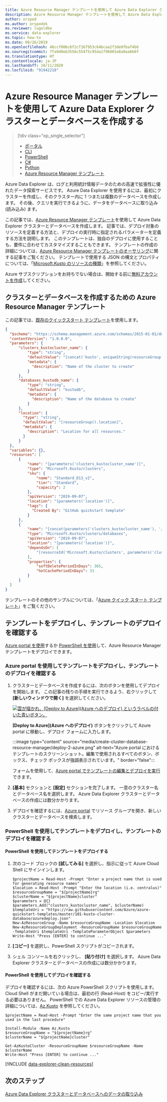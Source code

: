 ```yaml
---
title: Azure Resource Manager テンプレートを使用して Azure Data Explorer クラスターとデータベースを作成する
description: Azure Resource Manager テンプレートを使用して Azure Data Explorer クラスターとデータベースを作成する方法について説明します
author: orspod
ms.author: orspodek
ms.reviewer: lugoldbe
ms.service: data-explorer
ms.topic: how-to
ms.date: 09/26/2019
ms.openlocfilehash: 46ccf006c6f2cf167953c64bcaa2f3de0fbaf4b6
ms.sourcegitcommit: 7fa9d0eb3556c55475c95da1f96801e8a0aa6b0f
ms.translationtype: HT
ms.contentlocale: ja-JP
ms.lasthandoff: 10/11/2020
ms.locfileid: "91942218"
---
```

# <a name="create-an-azure-data-explorer-cluster-and-database-by-using-an-azure-resource-manager-template"></a>Azure Resource Manager テンプレートを使用して Azure Data Explorer クラスターとデータベースを作成する

> [!div class="op_single_selector"]
> * [ポータル](create-cluster-database-portal.md)
> * [CLI](create-cluster-database-cli.md)
> * [PowerShell](create-cluster-database-powershell.md)
> * [C#](create-cluster-database-csharp.md)
> * [Python](create-cluster-database-python.md)
> * [Azure Resource Manager テンプレート](create-cluster-database-resource-manager.md)

Azure Data Explorer は、ログと利用統計情報データのための高速で拡張性に優れたデータ探索サービスです。 Azure Data Explorer を使用するには、最初にクラスターを作成し、そのクラスター内に 1 つまたは複数のデータベースを作成します。 その後、クエリを実行できるように、データをデータベースに取り込み (読み込み) ます。 

この記事では、[Azure Resource Manager テンプレート](/azure/azure-resource-manager/management/overview)を使用して Azure Data Explorer クラスターとデータベースを作成します。 記事では、デプロイ対象のリソースを定義する方法と、デプロイの実行時に指定されるパラメーターを定義する方法を説明します。 このテンプレートは、独自のデプロイに使用することも、要件に合わせてカスタマイズすることもできます。 テンプレートの作成の詳細については、[Azure Resource Manager テンプレートのオーサリング](/azure/azure-resource-manager/resource-group-authoring-templates)に関する記事をご覧ください。 テンプレートで使用する JSON の構文とプロパティについては、「[Microsoft.Kusto のリソースの種類](/azure/templates/microsoft.kusto/allversions)」を参照してください。

Azure サブスクリプションをお持ちでない場合は、開始する前に[無料アカウントを作成](https://azure.microsoft.com/free/)してください。

## <a name="azure-resource-manager-template-for-cluster-and-database-creation"></a>クラスターとデータベースを作成するための Azure Resource Manager テンプレート

この記事では、[既存のクイックスタート テンプレート](https://raw.githubusercontent.com/Azure/azure-quickstart-templates/master/101-kusto-cluster-database/azuredeploy.json)を使用します。

```json
{
  "$schema": "https://schema.management.azure.com/schemas/2015-01-01/deploymentTemplate.json#",
  "contentVersion": "1.0.0.0",
  "parameters": {
      "clusters_kustocluster_name": {
          "type": "string",
          "defaultValue": "[concat('kusto', uniqueString(resourceGroup().id))]",
          "metadata": {
            "description": "Name of the cluster to create"
          }
      },
      "databases_kustodb_name": {
          "type": "string",
          "defaultValue": "kustodb",
          "metadata": {
            "description": "Name of the database to create"
          }
      },
      "location": {
        "type": "string",
        "defaultValue": "[resourceGroup().location]",
        "metadata": {
          "description": "Location for all resources."
        }
      }
  },
  "variables": {},
  "resources": [
      {
          "name": "[parameters('clusters_kustocluster_name')]",
          "type": "Microsoft.Kusto/clusters",
          "sku": {
              "name": "Standard_D13_v2",
              "tier": "Standard",
              "capacity": 2
          },
          "apiVersion": "2019-09-07",
          "location": "[parameters('location')]",
          "tags": {
            "Created By": "GitHub quickstart template"
          }
      },
      {
          "name": "[concat(parameters('clusters_kustocluster_name'), '/', parameters('databases_kustodb_name'))]",
          "type": "Microsoft.Kusto/clusters/databases",
          "apiVersion": "2019-09-07",
          "location": "[parameters('location')]",
          "dependsOn": [
              "[resourceId('Microsoft.Kusto/clusters', parameters('clusters_kustocluster_name'))]"
          ],
          "properties": {
              "softDeletePeriodInDays": 365,
              "hotCachePeriodInDays": 31
          }
      }
  ]
}
```

テンプレートのその他のサンプルについては、「[Azure クイック スタート テンプレート](https://azure.microsoft.com/resources/templates/)」をご覧ください。

## <a name="deploy-the-template-and-verify-template-deployment"></a>テンプレートをデプロイし、テンプレートのデプロイを確認する

[Azure portal を使用](#use-the-azure-portal-to-deploy-the-template-and-verify-template-deployment)するか [PowerShell を使用](#use-powershell-to-deploy-the-template-and-verify-template-deployment)して、Azure Resource Manager テンプレートをデプロイできます。

### <a name="use-the-azure-portal-to-deploy-the-template-and-verify-template-deployment"></a>Azure portal を使用してテンプレートをデプロイし、テンプレートのデプロイを確認する

1. クラスターとデータベースを作成するには、次のボタンを使用してデプロイを開始します。 この記事の残りの手順を実行できるよう、右クリックして **[新しいウィンドウで開く]** を選択してください。

    [![雲が描かれ、[Deploy to Azure]\(Azure へのデプロイ\) というラベルの付いた青いボタン。](media/create-cluster-database-resource-manager/deploybutton.png)](https://portal.azure.com/#create/Microsoft.Template/uri/https%3A%2F%2Fraw.githubusercontent.com%2FAzure%2Fazure-quickstart-templates%2Fmaster%2F101-kusto-cluster-database%2Fazuredeploy.json)

    **[Deploy to Azure]\(Azure へのデプロイ\)** ボタンをクリックして Azure portal に移動し、デプロイ フォームに入力します。

    :::image type="content" source="media/create-cluster-database-resource-manager/deploy-2-azure.png" alt-text="Azure portal におけるテンプレートのスクリーンショット。編集で使用されるすべてのボタン、ボックス、チェック ボックスが強調表示されています。" border="false":::

    フォームを使用して、[Azure portal でテンプレートの編集とデプロイを実行](/azure/azure-resource-manager/resource-manager-quickstart-create-templates-use-the-portal#edit-and-deploy-the-template)できます。

1. **[基本]** セクションと **[設定]** セクションを完了します。 一意のクラスター名とデータベース名を選択します。
Azure Data Explorer クラスターとデータベースの作成には数分かかります。

1. デプロイを確認するには、[Azure portal](https://portal.azure.com) でリソース グループを開き、新しいクラスターとデータベースを検索します。 

### <a name="use-powershell-to-deploy-the-template-and-verify-template-deployment"></a>PowerShell を使用してテンプレートをデプロイし、テンプレートのデプロイを確認する

#### <a name="deploy-the-template-using-powershell"></a>PowerShell を使用してテンプレートをデプロイする

1. 次のコード ブロックの **[試してみる]** を選択し、指示に従って Azure Cloud Shell にサインインします。

    ```azurepowershell-interactive
    $projectName = Read-Host -Prompt "Enter a project name that is used for generating resource names"
    $location = Read-Host -Prompt "Enter the location (i.e. centralus)"
    $resourceGroupName = "${projectName}rg"
    $clusterName = "${projectName}cluster"
    $parameters = @{}
    $parameters.Add("clusters_kustocluster_name", $clusterName)
    $templateUri = "https://raw.githubusercontent.com/Azure/azure-quickstart-templates/master/101-kusto-cluster-database/azuredeploy.json"
    New-AzResourceGroup -Name $resourceGroupName -Location $location
    New-AzResourceGroupDeployment -ResourceGroupName $resourceGroupName -TemplateUri $templateUri -TemplateParameterObject $parameters
    Write-Host "Press [ENTER] to continue ..."
    ```

1. **[コピー]** を選択し、PowerShell スクリプトがコピーされます。
1. シェル コンソールを右クリックし、 **[貼り付け]** を選択します。
Azure Data Explorer クラスターとデータベースの作成には数分かかります。

#### <a name="verify-the-deployment-using-powershell"></a>PowerShell を使用してデプロイを確認する

デプロイを確認するには、次の Azure PowerShell スクリプトを使用します。  Cloud Shell がまだ開いている場合は、最初の行 (Read-Host) をコピー/実行する必要はありません。 PowerShell での Azure Data Explorer リソースの管理の詳細については、[Az.Kusto](/powershell/module/az.kusto/?view=azps-2.7.0) を参照してください。 

```azurepowershell-interactive
$projectName = Read-Host -Prompt "Enter the same project name that you used in the last procedure"

Install-Module -Name Az.Kusto
$resourceGroupName = "${projectName}rg"
$clusterName = "${projectName}cluster"

Get-AzKustoCluster -ResourceGroupName $resourceGroupName -Name $clusterName
Write-Host "Press [ENTER] to continue ..."
```

[!INCLUDE [data-explorer-clean-resources](includes/data-explorer-clean-resources.md)]

## <a name="next-steps"></a>次のステップ

[Azure Data Explorer クラスターとデータベースへのデータの取り込み](ingest-data-overview.md)
